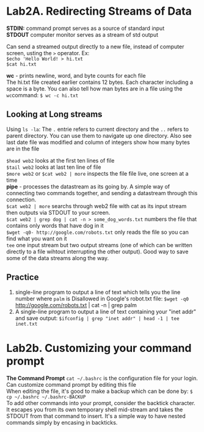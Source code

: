 # Lab2A. Redirecting Streams of Data
**STDIN:** command prompt serves as a source of standard input  
**STDOUT** computer monitor serves as a stream of std output  

Can send a streamed output directly to a new file, instead of computer screen, usting the ```>``` operator. Ex:  
```$echo 'Hello World! > hi.txt```  
```$cat hi.txt```  

**wc** - prints newline, word, and byte counts for each file  
The hi.txt file created earlier contains 12 bytes. Each character including a space is a byte. You can also tell how man bytes are in a file using the `wc`command:  ``$ wc -c hi.txt``

## Looking at Long streams
Using `ls -la`: The `.` entrie refers to current directory and the `..` refers to parent directory. You can use them to navigate up one directory. Also see last date file was modified and column of integers show how many bytes are in the file

`$head web2` looks at the first ten lines of file  
`$tail web2` looks at last ten line of file  
`$more web2` or `$cat web2 | more` inspects the file file live, one screen at a time  
**pipe** - processes the datastream as its going by. A simple way of connecting two commands together, and sending a datastream through this connection.  
`$cat web2 | more` searchs through web2 file with cat as its input stream then outputs via STDOUT to your screen.  
`$cat web2 | grep dog | cat -n > some_dog_words.txt` numbers the file that contains only words that have dog in it  
`$wget -q0- http://google.com/robots.txt` only reads the file so you can find what you want on it  
`tee` one input stream but two output streams (one of which can be written directly to a file wihtout interrupting the other output). Good way to save some of the data streams along the way.  

## Practice
1. single-line program to output a line of text which tells you the line number where `palm` is Disallowed in Google's robot.txt file: `$wget -q0` http://google.com/robots.txt | cat -n | grep palm
2. A single-line program to output a line of text containing your "inet addr" and save output: `$ifconfig | grep "inet addr" | head -1 | tee inet.txt`

# Lab2b. Customizing your command prompt  
**The Command Prompt** 
`cat ~/.bashrc` is the configuration file for your login. Can customize command prompt by editing this file  
When editing the file, it's good to make a backup which can be done by: `$ cp ~/.bashrc ~/.bashrc-BACKUP`  
To add other commands into your prompt, consider the backtick character. It escapes you from its own temporary shell mid-stream and takes the STDOUT from that command to insert. It's a simple way to have nested commands simply by encasing in backticks. 
